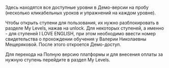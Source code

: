 Здесь находятся все доступные уровни в Демо-версии на пробу (несколько кликабельных уроков и упражнений на каждом уровне). 

Чтобы открыть ступени для пользования, их нужно разблокировать в разделе My Levels, нажав на unlock. Для некоторых ступеней, а именно - для ступеней I LOVE ENGLISH, при этом необходимо ввести номер свидетельства о прохождении обучения у Валерии Николаевны Мещеряковой. После этого откроется Демо-доступ. 

Для перехода на Полную версию платформы и для внесения оплаты за нужную ступень перейдите в раздел My Levels.
